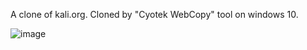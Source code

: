 A clone of kali.org.
Cloned by "Cyotek WebCopy" tool on windows 10.

![image](https://github.com/kernval/kali.org-clone/assets/160536000/fa45dff1-04ae-462d-a4a3-59f72e462b26)

